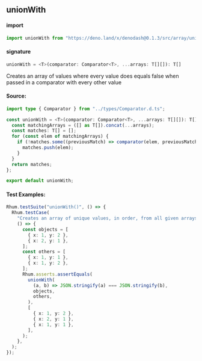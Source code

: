 ## unionWith

#### import

```typescript
import unionWith from "https://deno.land/x/denodash@0.1.3/src/array/unionWith.ts";
```

#### signature

```typescript
unionWith = <T>(comparator: Comparator<T>, ...arrays: T[][]): T[]
```

Creates an array of values where every value does equals false when passed in a
comparator with every other value

#### Source:

```typescript
import type { Comparator } from "../types/Comparator.d.ts";

const unionWith = <T>(comparator: Comparator<T>, ...arrays: T[][]): T[] => {
  const matchingArrays = ([] as T[]).concat(...arrays);
  const matches: T[] = [];
  for (const elem of matchingArrays) {
    if (!matches.some((previousMatch) => comparator(elem, previousMatch))) {
      matches.push(elem);
    }
  }
  return matches;
};

export default unionWith;
```

#### Test Examples:

```typescript
Rhum.testSuite("unionWith()", () => {
  Rhum.testCase(
    "Creates an array of unique values, in order, from all given arrays, given a comparator",
    () => {
      const objects = [
        { x: 1, y: 2 },
        { x: 2, y: 1 },
      ];
      const others = [
        { x: 1, y: 1 },
        { x: 1, y: 2 },
      ];
      Rhum.asserts.assertEquals(
        unionWith(
          (a, b) => JSON.stringify(a) === JSON.stringify(b),
          objects,
          others,
        ),
        [
          { x: 1, y: 2 },
          { x: 2, y: 1 },
          { x: 1, y: 1 },
        ],
      );
    },
  );
});
```

